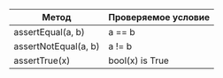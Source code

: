 | Метод | Проверяемое условие |
| ----- | ------------------- |
assertEqual(a, b) | a == b
assertNotEqual(a, b) | a != b
assertTrue(x) | bool(x) is True
